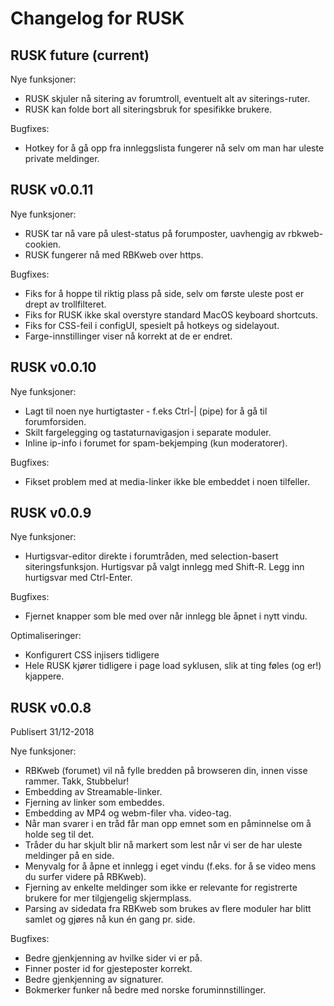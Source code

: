 # Changelog for RUSK

## RUSK future (current)

Nye funksjoner:
- RUSK skjuler nå sitering av forumtroll, eventuelt alt av siterings-ruter.
- RUSK kan folde bort all siteringsbruk for spesifikke brukere.

Bugfixes:
- Hotkey for å gå opp fra innleggslista fungerer nå selv om man har uleste private meldinger.

## RUSK v0.0.11

Nye funksjoner:
- RUSK tar nå vare på ulest-status på forumposter, uavhengig av rbkweb-cookien.
- RUSK fungerer nå med RBKweb over https.

Bugfixes:
- Fiks for å hoppe til riktig plass på side, selv om første uleste post
  er drept av trollfilteret.
- Fiks for RUSK ikke skal overstyre standard MacOS keyboard shortcuts.
- Fiks for CSS-feil i configUI, spesielt på hotkeys og sidelayout.
- Farge-innstillinger viser nå korrekt at de er endret.

## RUSK v0.0.10

Nye funksjoner:

- Lagt til noen nye hurtigtaster - f.eks Ctrl-| (pipe) for å gå til forumforsiden.
- Skilt fargelegging og tastaturnavigasjon i separate moduler.
- Inline ip-info i forumet for spam-bekjemping (kun moderatorer).

Bugfixes:

- Fikset problem med at media-linker ikke ble embeddet i noen tilfeller.

## RUSK v0.0.9

Nye funksjoner:

- Hurtigsvar-editor direkte i forumtråden, med selection-basert siteringsfunksjon. Hurtigsvar på valgt innlegg med Shift-R. Legg inn hurtigsvar med Ctrl-Enter.

Bugfixes:

- Fjernet knapper som ble med over når innlegg ble åpnet i nytt vindu.

Optimaliseringer:

- Konfigurert CSS injisers tidligere
- Hele RUSK kjører tidligere i page load syklusen, slik at ting føles (og er!) kjappere.

## RUSK v0.0.8

Publisert 31/12-2018

Nye funksjoner:

- RBKweb (forumet) vil nå fylle bredden på browseren din, innen visse rammer. Takk, Stubbelur!
- Embedding av Streamable-linker.
- Fjerning av linker som embeddes.
- Embedding av MP4 og webm-filer vha. video-tag.
- Når man svarer i en tråd får man opp emnet som en påminnelse om å holde seg til det.
- Tråder du har skjult blir nå markert som lest når vi ser de har uleste meldinger på en side.
- Menyvalg for å åpne et innlegg i eget vindu (f.eks. for å se video mens du surfer videre på RBKweb).
- Fjerning av enkelte meldinger som ikke er relevante for registrerte brukere for mer tilgjengelig skjermplass.
- Parsing av sidedata fra RBKweb som brukes av flere moduler har blitt samlet og gjøres nå kun én gang pr. side.

Bugfixes:

- Bedre gjenkjenning av hvilke sider vi er på.
- Finner poster id for gjesteposter korrekt.
- Bedre gjenkjenning av signaturer.
- Bokmerker funker nå bedre med norske foruminnstillinger.
